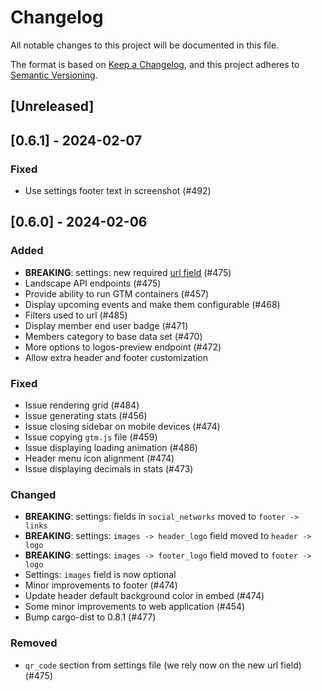 # Changelog

All notable changes to this project will be documented in this file.

The format is based on [Keep a Changelog](https://keepachangelog.com/en/1.0.0/),
and this project adheres to [Semantic Versioning](https://semver.org/spec/v2.0.0.html).

## [Unreleased]

## [0.6.1] - 2024-02-07

### Fixed

- Use settings footer text in screenshot (#492)

## [0.6.0] - 2024-02-06

### Added

- **BREAKING**: settings: new required [url field](https://github.com/cncf/landscape2/blob/8728c797eeef557be21181f77e453134b17cdbf7/docs/config/settings.yml#L30-L36) (#475)
- Landscape API endpoints (#475)
- Provide ability to run GTM containers (#457)
- Display upcoming events and make them configurable (#468)
- Filters used to url (#485)
- Display member end user badge (#471)
- Members category to base data set (#470)
- More options to logos-preview endpoint (#472)
- Allow extra header and footer customization

### Fixed

- Issue rendering grid (#484)
- Issue generating stats (#456)
- Issue closing sidebar on mobile devices (#474)
- Issue copying `gtm.js` file (#459)
- Issue displaying loading animation (#486)
- Header menu icon alignment (#474)
- Issue displaying decimals in stats (#473)

### Changed

- **BREAKING**: settings: fields in `social_networks` moved to `footer -> links`
- **BREAKING**: settings: `images -> header_logo` field moved to `header -> logo`
- **BREAKING**: settings: `images -> footer_logo` field moved to `footer -> logo`
- Settings: `images` field is now optional
- Minor improvements to footer (#474)
- Update header default background color in embed (#474)
- Some minor improvements to web application (#454)
- Bump cargo-dist to 0.8.1 (#477)

### Removed

- `qr_code` section from settings file (we rely now on the new url field) (#475)
